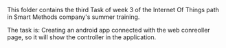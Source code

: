 This folder contains the third Task of week 3 of the Internet Of Things path in Smart Methods company's summer training.

The task is: 
Creating an android app connected with the web conreoller page, so it will show the controller in the application.
